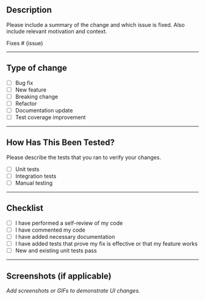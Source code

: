 ## Description

Please include a summary of the change and which issue is fixed. Also include relevant motivation and context.

Fixes # (issue)

---

## Type of change

- [ ] Bug fix
- [ ] New feature
- [ ] Breaking change
- [ ] Refactor
- [ ] Documentation update
- [ ] Test coverage improvement

---

## How Has This Been Tested?

Please describe the tests that you ran to verify your changes.

- [ ] Unit tests
- [ ] Integration tests
- [ ] Manual testing

---

## Checklist

- [ ] I have performed a self-review of my code
- [ ] I have commented my code
- [ ] I have added necessary documentation
- [ ] I have added tests that prove my fix is effective or that my feature works
- [ ] New and existing unit tests pass

---

## Screenshots (if applicable)

_Add screenshots or GIFs to demonstrate UI changes._
